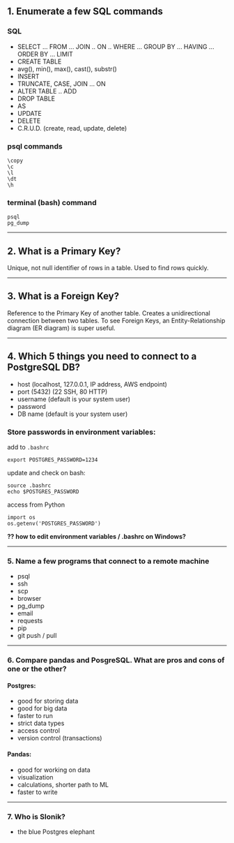 
## 1. Enumerate a few SQL commands

### SQL

- SELECT ... FROM ... JOIN .. ON .. WHERE ... GROUP BY ... HAVING ... ORDER BY ... LIMIT 
- CREATE TABLE
- avg(), min(), max(), cast(), substr()
- INSERT
- TRUNCATE, CASE, JOIN ... ON 
- ALTER TABLE .. ADD
- DROP TABLE
- AS
- UPDATE
- DELETE
- C.R.U.D. (create, read, update, delete)

### psql commands

    \copy
    \c
    \l
    \dt
    \h

### terminal (bash) command

    psql
    pg_dump

----

## 2. What is a Primary Key?

Unique, not null identifier of rows in a table. Used to find rows quickly.

----

## 3. What is a Foreign Key?

Reference to the Primary Key of another table. Creates a unidirectional connection between two tables.
To see Foreign Keys, an Entity-Relationship diagram (ER diagram) is super useful.

----

## 4. Which 5 things you need to connect to a PostgreSQL DB?

- host (localhost, 127.0.0.1, IP address, AWS endpoint)
- port (5432)  (22 SSH, 80 HTTP)
- username (default is your system user)
- password
- DB name (default is your system user)

### Store passwords in environment variables:

add to `.bashrc`

    export POSTGRES_PASSWORD=1234

update and check on bash:

    source .bashrc
    echo $POSTGRES_PASSWORD

access from Python

    import os
    os.getenv('POSTGRES_PASSWORD')

**?? how to edit environment variables / .bashrc on Windows?**

----

### 5. Name a few programs that connect to a remote machine

* psql
* ssh
* scp
* browser
* pg_dump
* email
* requests
* pip
* git push / pull

----

### 6. Compare pandas and PosgreSQL. What are pros and cons of one or the other?

#### Postgres:

- good for storing data
- good for big data
- faster to run
- strict data types
- access control
- version control (transactions)

#### Pandas:

- good for working on data
- visualization
- calculations, shorter path to ML
- faster to write

----

### 7. Who is Slonik?

- the blue Postgres elephant
